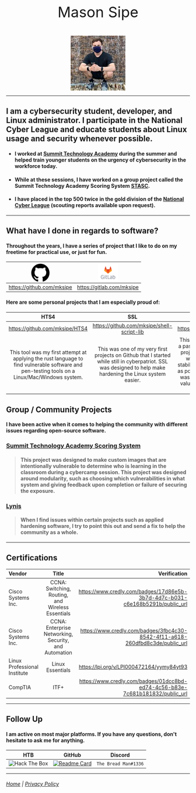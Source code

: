 <p style="text-align: center; font-size: 40px;"> Mason Sipe</p>

<center><img align="center" width="150" height="150" src="https://raw.githubusercontent.com/mksipe/mksipe/gh-pages/_layouts/assets/me.jpg"></center>


___

## I am a cybersecurity student, developer, and Linux administrator.  I participate in the National Cyber League and educate students about Linux usage and security whenever possible.

 * #### I worked at [Summit Technology Academy](https://sta.lsr7.org/) during the summer and helped train younger students on the urgency of cybersecurity in the workforce today.
 * #### While at these sessions, I have worked on a group project called the Summit Technology Academy Scoring System [STASC](https://gitlab.com/summit-technology-academy/stasc).
* #### I have placed in the top 500 twice in the gold division of the [National Cyber League](nationalcyberleague.org) (scouting reports available upon request).

___

## What have I done in regards to software?

#### Throughout the years, I have a series of project that I like to do on my freetime for practical use, or just for fun.

| <img align="center" width="50" height="50" src="https://raw.githubusercontent.com/mksipe/mksipe/gh-pages/_layouts/assets/github.png">|<img align="center" width="55" height="50" src="https://raw.githubusercontent.com/mksipe/mksipe/gh-pages/_layouts/assets/gitlab.png">|
|-|-|
| <https://github.com/mksipe> | <https://gitlab.com/mksipe> |

#### Here are some personal projects that I am especially proud of:

|HTS4|SSL|DBCrack|Caecrack|
|:-:|:-:|:-:|:-:|
|<https://github.com/mksipe/HTS4>|<https://github.com/mksipe/shell-script-lib>|<https://github.com/mksipe/dbcrack>|<https://github.com/caecrack>|
|This tool was my first attempt at applying the rust language to find vulnerable software and pen-testing tools on a Linux/Mac/Windows system. | This was one of my very first projects on Github that I started while still in cyberpatriot. SSL was designed to help make hardening the Linux system easier. | This was my first attempt to make a password cracker in python. The project switched it to rust to help with resource efficiency and stability to make processing as fast as possible. The fundamental issue was using SQLite, and I learned a valuable lesson when choosing a database.| Caecrack was a shot as making an automatic Ceasar cipher cracker to make a mass toolkit in the National Cyber League to make the cryptography section easier.|   

## Group / Community Projects

#### I have been active when it comes to helping the community with different issues regarding open-source software. 

### [Summit Technology Academy Scoring System](https://gitlab.com/summit-technology-academy/stasc)

> #### This project was designed to make custom images that are intentionally vulnerable to determine who is learning in the classroom during a cybercamp session. This project was designed around modularity, such as choosing which vulnerabilities in what system and giving feedback upon completion or failure of securing the exposure.

### [Lynis](https://github.com/CISOfy/lynis)
> #### When I find issues within certain projects such as applied hardening software, I try to point this out and send a fix to help the community as a whole.

___

## Certifications

|Vendor|Title|Verification|
|:-|:-:|-:|
|Cisco Systems Inc. | CCNA: Switching, Routing, and Wireless Essentials | <https://www.credly.com/badges/17d86e5b-3b7d-4d7c-b031-c6e168b5291b/public_url> |
|Cisco Systems Inc. | CCNA: Enterprise Networking, Security, and Automation| <https://www.credly.com/badges/3fbc4c30-8542-4f11-a618-260dfbd8c3de/public_url>
|Linux Professional Institute| Linux Essentials|<https://lpi.org/v/LPI000472164/yymy84yt93> |
|CompTIA| ITF+|<https://www.credly.com/badges/01dcc8bd-ed74-4c56-b83e-7c681b181832/public_url>|

___

## Follow Up

#### I am active on most major platforms. If you have any questions, don't hesitate to ask me for anything.

|HTB|GitHub|Discord|
|-|-|-|
 |<img src="http://www.hackthebox.eu/badge/image/216835" alt="Hack The Box"> | [![Readme Card](https://github-readme-stats.vercel.app/api/pin/?username=mksipe&repo=mksipe)](https://github.com/mksipe/mksipe)| `The Bread Man#1336`|

---

###### [Home](https://mksipe.github.io/mksipe/) | [Privacy Policy](https://mksipe.github.io/mksipe/Privacy)